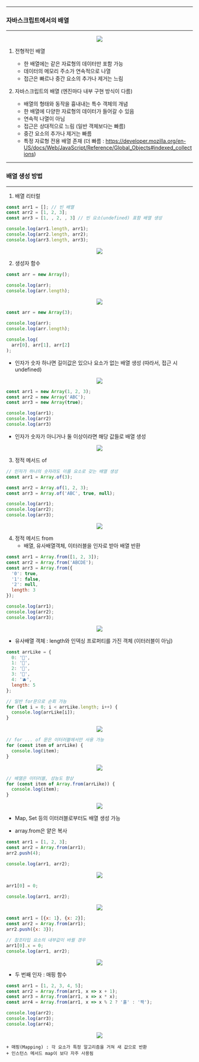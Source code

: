 -----
### 자바스크립트에서의 배열
-----
<div align="center">
<img src="https://github.com/sooyounghan/JavaScript/assets/34672301/14375b90-df17-4a11-bafe-c6db378b88c3">
</div>

1. 전형적인 배열
   - 한 배열에는 같은 자료형의 데이터만 포함 가능
   - 데이터의 메모리 주소가 연속적으로 나열
   - 접근은 빠르나 중간 요소의 추가나 제거는 느림
  
2. 자바스크립트의 배열 (엔진마다 내부 구현 방식이 다름)
   - 배열의 형태와 동작을 흉내내는 특수 객체의 개념
   - 한 배열에 다양한 자료형의 데이터가 들어갈 수 있음
   - 연속적 나열이 아님
   - 접근은 상대적으로 느림 (일반 객체보다는 빠름)
   - 중간 요소의 추가나 제거는 빠름
   - 특정 자료형 전용 배열 존재 (더 빠름 : https://developer.mozilla.org/en-US/docs/Web/JavaScript/Reference/Global_Objects#indexed_collections)

-----
### 배열 생성 방법
-----
1. 배열 리터럴
```js
const arr1 = []; // 빈 배열
const arr2 = [1, 2, 3];
const arr3 = [1, , 2, , 3] // 빈 요소(undefined) 표함 배열 생성

console.log(arr1.length, arr1);
console.log(arr2.length, arr2);
console.log(arr3.length, arr3);
```
<div align="center">
<img src="https://github.com/sooyounghan/JavaScript/assets/34672301/c5ea525b-ac85-4272-a9f8-9067dd5ec4a1">
</div>

2. 생성자 함수
```js
const arr = new Array();

console.log(arr);
console.log(arr.length);
```
<div align="center">
<img src="https://github.com/sooyounghan/JavaScript/assets/34672301/9a71dbab-0e18-4b22-b98c-275131066346">
</div>

```js
const arr = new Array(3);

console.log(arr);
console.log(arr.length);

console.log(
  arr[0], arr[1], arr[2]
);
```
  - 인자가 숫자 하나면 길이값은 있으나 요소가 없는 배열 생성 (따라서, 접근 시 undefined)
<div align="center">
<img src="https://github.com/sooyounghan/JavaScript/assets/34672301/3379c7ab-2b39-4819-869c-1ffc2a972cb9">
</div>

```js
const arr1 = new Array(1, 2, 3);
const arr2 = new Array('ABC');
const arr3 = new Array(true);

console.log(arr1);
console.log(arr2)
console.log(arr3)
```
  - 인자가 숫자가 아니거나 둘 이상이라면 해당 값들로 배열 생성
<div align="center">
<img src="https://github.com/sooyounghan/JavaScript/assets/34672301/20cf5547-6450-4638-8647-87d2359c89c9">
</div>

3. 정적 메서드 of
```js
// 인자가 하나의 숫자라도 이를 요소로 갖는 배열 생성
const arr1 = Array.of(3);

const arr2 = Array.of(1, 2, 3);
const arr3 = Array.of('ABC', true, null);

console.log(arr1);
console.log(arr2);
console.log(arr3);
```
<div align="center">
<img src="https://github.com/sooyounghan/JavaScript/assets/34672301/fc58a6b4-5491-45a7-8606-1f44a2eca98c">
</div>

4. 정적 메서드 from
   - 배열, 유사배열객체, 이터러블을 인자로 받아 배열 반환
```js
const arr1 = Array.from([1, 2, 3]);
const arr2 = Array.from('ABCDE');
const arr3 = Array.from({
  '0': true,
  '1': false,
  '2': null,
  length: 3
});

console.log(arr1);
console.log(arr2);
console.log(arr3);
```
<div align="center">
<img src="https://github.com/sooyounghan/JavaScript/assets/34672301/5e5267e0-efba-463c-a1a2-4520b5e1e6f0">
</div>

  - 유사배열 객체 : length와 인덱싱 프로퍼티를 가진 객체 (이터러블이 아님)
```js
const arrLike = {
  0: '🍎',
  1: '🍌',
  2: '🥝',
  3: '🍒',
  4: '🫐',
  length: 5
};

// 일반 for문으로 순회 가능
for (let i = 0; i < arrLike.length; i++) {
  console.log(arrLike[i]);
}
```
<div align="center">
<img src="https://github.com/sooyounghan/JavaScript/assets/34672301/eba22b08-0d82-4b76-820a-ae3869014ed3">
</div>

```js
// for ... of 문은 이터러블에서만 사용 가능
for (const item of arrLike) {
  console.log(item);
}
```
<div align="center">
<img src="https://github.com/sooyounghan/JavaScript/assets/34672301/7c8d81a9-aeb4-4da5-b702-4b11cdd1bbc9">
</div>

```js
// 배열은 이터러블, 성능도 향상
for (const item of Array.from(arrLike)) {
  console.log(item);
}
```
<div align="center">
<img src="https://github.com/sooyounghan/JavaScript/assets/34672301/e51e5c81-4cae-497c-a4e9-1ea21bd4f6ea">
</div>

  - Map, Set 등의 이터러블로부터도 배열 생성 가능

  - array.from은 얕은 복사
```js
const arr1 = [1, 2, 3];
const arr2 = Array.from(arr1);
arr2.push(4);

console.log(arr1, arr2);
```
<div align="center">
<img src="https://github.com/sooyounghan/JavaScript/assets/34672301/d0f49639-5d6f-40c3-ae71-0571a6725043">
</div>

```js
arr1[0] = 0;

console.log(arr1, arr2);
```
<div align="center">
<img src="https://github.com/sooyounghan/JavaScript/assets/34672301/07a2ac6e-2bfa-465b-9012-40dca876a0eb">
</div>

```js
const arr1 = [{x: 1}, {x: 2}];
const arr2 = Array.from(arr1);
arr2.push({x: 3});

// 참조타입 요소의 내부값이 바뀔 경우
arr1[0].x = 0;
console.log(arr1, arr2);
```
<div align="center">
<img src="https://github.com/sooyounghan/JavaScript/assets/34672301/4bd829e8-c9d4-4aca-b9f4-05cda4064aa9">
</div>

  - 두 번째 인자 : 매핑 함수
```js
const arr1 = [1, 2, 3, 4, 5];
const arr2 = Array.from(arr1, x => x + 1);
const arr3 = Array.from(arr1, x => x * x);
const arr4 = Array.from(arr1, x => x % 2 ? '홀' : '짝');

console.log(arr2);
console.log(arr3);
console.log(arr4);
```
<div align="center">
<img src="https://github.com/sooyounghan/JavaScript/assets/34672301/dbd86179-16b4-444b-8e2b-72c19bd9989f">
</div>

    + 매핑(Mapping) : 각 요소가 특정 알고리즘을 거쳐 새 값으로 반환
    + 인스턴스 메서드 map이 보다 자주 사용됨
